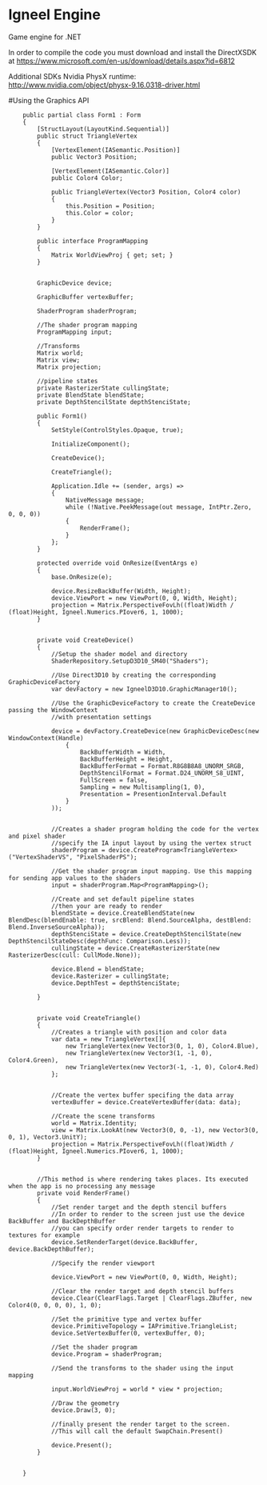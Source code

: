 # Igneel Engine
Game engine for .NET 

In order to compile the code you must download and install the DirectXSDK at https://www.microsoft.com/en-us/download/details.aspx?id=6812

Additional SDKs
Nvidia PhysX runtime: http://www.nvidia.com/object/physx-9.16.0318-driver.html


#Using the Graphics API

		public partial class Form1 : Form
		{
			[StructLayout(LayoutKind.Sequential)]        
			public struct TriangleVertex
			{
				[VertexElement(IASemantic.Position)]
				public Vector3 Position;

				[VertexElement(IASemantic.Color)]
				public Color4 Color;

				public TriangleVertex(Vector3 Position, Color4 color)
				{
					this.Position = Position;
					this.Color = color;
				}
			}

			public interface ProgramMapping
			{
				Matrix WorldViewProj { get; set; }
			}


			GraphicDevice device;

			GraphicBuffer vertexBuffer;

			ShaderProgram shaderProgram;

			//The shader program mapping
			ProgramMapping input;

			//Transforms
			Matrix world;
			Matrix view;
			Matrix projection;

			//pipeline states
			private RasterizerState cullingState;
			private BlendState blendState;
			private DepthStencilState depthStenciState;

			public Form1()
			{
				SetStyle(ControlStyles.Opaque, true);

				InitializeComponent();                                

				CreateDevice();

				CreateTriangle();

				Application.Idle += (sender, args) =>
				{
					NativeMessage message;
					while (!Native.PeekMessage(out message, IntPtr.Zero, 0, 0, 0))
					{
						RenderFrame();
					}
				};
			}      

			protected override void OnResize(EventArgs e)
			{
				base.OnResize(e);

				device.ResizeBackBuffer(Width, Height);
				device.ViewPort = new ViewPort(0, 0, Width, Height);
				projection = Matrix.PerspectiveFovLh((float)Width / (float)Height, Igneel.Numerics.PIover6, 1, 1000);
			}

		   
			private void CreateDevice()
			{				
				//Setup the shader model and directory
				ShaderRepository.SetupD3D10_SM40("Shaders");

				//Use Direct3D10 by creating the corresponding GraphicDeviceFactory
				var devFactory = new IgneelD3D10.GraphicManager10();

				//Use the GraphicDeviceFactory to create the CreateDevice passing the WindowContext
				//with presentation settings

				device = devFactory.CreateDevice(new GraphicDeviceDesc(new WindowContext(Handle)
					{
						BackBufferWidth = Width,
						BackBufferHeight = Height,
						BackBufferFormat = Format.R8G8B8A8_UNORM_SRGB,
						DepthStencilFormat = Format.D24_UNORM_S8_UINT,
						FullScreen = false,
						Sampling = new Multisampling(1, 0),
						Presentation = PresentionInterval.Default
					}
				));


				//Creates a shader program holding the code for the vertex and pixel shader
				//specify the IA input layout by using the vertex struct
				shaderProgram = device.CreateProgram<TriangleVertex>("VertexShaderVS", "PixelShaderPS");

				//Get the shader program input mapping. Use this mapping for sending app values to the shaders
				input = shaderProgram.Map<ProgramMapping>();

				//Create and set default pipeline states
				//then your are ready to render				
				blendState = device.CreateBlendState(new BlendDesc(blendEnable: true, srcBlend: Blend.SourceAlpha, destBlend: Blend.InverseSourceAlpha));
				depthStenciState = device.CreateDepthStencilState(new DepthStencilStateDesc(depthFunc: Comparison.Less));
				cullingState = device.CreateRasterizerState(new RasterizerDesc(cull: CullMode.None));

				device.Blend = blendState;
				device.Rasterizer = cullingState;
				device.DepthTest = depthStenciState;

			}


			private void CreateTriangle()
			{
				//Creates a triangle with position and color data
				var data = new TriangleVertex[]{
					new TriangleVertex(new Vector3(0, 1, 0), Color4.Blue),
					new TriangleVertex(new Vector3(1, -1, 0), Color4.Green),                
					new TriangleVertex(new Vector3(-1, -1, 0), Color4.Red)
				};


				//Create the vertex buffer specifing the data array
				vertexBuffer = device.CreateVertexBuffer(data: data);

				//Create the scene transforms
				world = Matrix.Identity;
				view = Matrix.LookAt(new Vector3(0, 0, -1), new Vector3(0, 0, 1), Vector3.UnitY);
				projection = Matrix.PerspectiveFovLh((float)Width / (float)Height, Igneel.Numerics.PIover6, 1, 1000);            
			}        

		   
			//This method is where rendering takes places. Its executed when the app is no processing any message
			private void RenderFrame()
			{
				//Set render target and the depth stencil buffers
				//In order to render to the screen just use the device BackBuffer and BackDepthBuffer
				//you can specify order render targets to render to textures for example
				device.SetRenderTarget(device.BackBuffer, device.BackDepthBuffer);

				//Specify the render viewport

				device.ViewPort = new ViewPort(0, 0, Width, Height);

				//Clear the render target and depth stencil buffers
				device.Clear(ClearFlags.Target | ClearFlags.ZBuffer, new Color4(0, 0, 0, 0), 1, 0);
				
				//Set the primitive type and vertex buffer
				device.PrimitiveTopology = IAPrimitive.TriangleList;
				device.SetVertexBuffer(0, vertexBuffer, 0);

				//Set the shader program
				device.Program = shaderProgram;
				
				//Send the transforms to the shader using the input mapping

				input.WorldViewProj = world * view * projection;

				//Draw the geometry
				device.Draw(3, 0);

				//finally present the render target to the screen.
				//This will call the default SwapChain.Present() 

				device.Present();
			}

		  
		}
	

